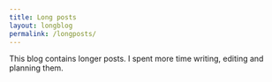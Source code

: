 ```yaml
---
title: Long posts
layout: longblog
permalink: /longposts/
---
```

This blog contains longer posts. I spent more time writing, editing and planning them.